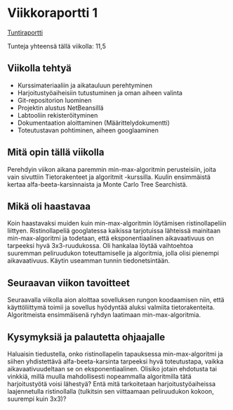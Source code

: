 # Viikkoraportti 1

[Tuntiraportti](https://github.com/heidihas/tira-harjoitustyo/blob/master/Dokumentaatio/Tuntiraportti.md)

Tunteja yhteensä tällä viikolla: 11,5

## Viikolla tehtyä
- Kurssimateriaaliin ja aikatauluun perehtyminen
- Harjoitustyöaiheisiin tutustuminen ja oman aiheen valinta
- Git-repositorion luominen
- Projektin alustus NetBeansillä
- Labtooliin rekisteröityminen
- Dokumentaation aloittaminen (Määrittelydokumentti)
- Toteutustavan pohtiminen, aiheen googlaaminen

## Mitä opin tällä viikolla
Perehdyin viikon aikana paremmin min-max-algoritmin perusteisiin, joita vain sivuttiin Tietorakenteet ja algoritmit -kurssilla. Kuulin ensimmäistä kertaa alfa-beeta-karsinnaista ja Monte Carlo Tree Searchistä.

## Mikä oli haastavaa
Koin haastavaksi muiden kuin min-max-algoritmin löytämisen ristinollapeliin liittyen. Ristinollapeliä googlatessa kaikissa tarjotuissa lähteissä mainitaan min-max-algoritmi ja todetaan, että eksponentiaalinen aikavaativuus on tarpeeksi hyvä 3x3-ruudukossa. Oli hankalaa löytää vaihtoehtoa suuremman peliruudukon toteuttamiselle ja algoritmia, jolla olisi pienempi aikavaativuus. Käytin useamman tunnin tiedonetsintään.

## Seuraavan viikon tavoitteet
Seuraavalla viikolla aion aloittaa sovelluksen rungon koodaamisen niin, että käyttöliittymä toimii ja sovellus hyödyntää aluksi valmiita tietorakenteita. Algoritmeista ensimmäisenä ryhdyn laatimaan min-max-algoritmia.

## Kysymyksiä ja palautetta ohjaajalle
Haluaisin tiedustella, onko ristinollapelin tapauksessa min-max-algoritmi ja siihen yhdistettävä alfa-beeta-karsinta tarpeeksi hyvä toteutustapa, vaikka aikavaativuudeltaan se on eksponentiaalinen. Olisiko jotain ehdotusta tai vinkkiä, millä muulla mahdollisesti nopeammalla algoritmilla tätä harjoitustyötä voisi lähestyä? Entä mitä tarkoitetaan harjoitustyöaiheissa laajennetulla ristinollalla (tulkitsin sen viittaamaan peliruudukon kokoon, suurempi kuin 3x3)?
